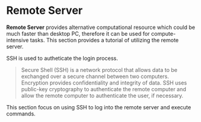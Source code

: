 Remote Server
=============

**Remote Server** provides alternative computational resource which could be much faster than desktop PC, therefore it can be used for compute-intensive tasks. This section provides a tutorial of utilizing the remote server.

SSH is used to autheticate the login process.

> Secure Shell (SSH) is a network protocol that allows data to be exchanged over a secure channel between two computers. Encryption provides confidentiality and integrity of data. SSH uses public-key cryptography to authenticate the remote computer and allow the remote computer to authenticate the user, if necessary.

This section focus on using SSH to log into the remote server and execute commands.